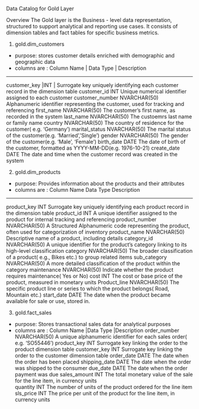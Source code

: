 Data Catalog for Gold Layer

Overview
The Gold layer is the Business - level data representation, structured to support analytical and reporting use cases. It consists of dimension tables and fact tables for specific business metrics.

1. gold.dim_customers
- purpose: stores customer details enriched with demographic and geographic data
- columns are :
Column Name	| Data Type	| Description
-------------------------------------
customer_key	|INT	| Surrogate key uniquely identifying each customer record in the dimension table
customer_id	INT	Unique numerical identifier assigned to each customer
customer_number	NVARCHAR(50)	Alphanumeric identifier representing the customer, used for tracking and referencing
first_name	NVARCHAR(50)	The customer’s first name, as recorded in the system
last_name	NVARCHAR(50)	The custoemrs last name or family name
country	NVARCHAR(50)	The country of residence for the customer( e.g. ‘Germany’)
marital_status	NVARCHAR(50)	The marital status of the customer(e.g. ‘Married’,’Single’)
gender	NVARCHAR(50)	The gender of the customer(e.g. ‘Male’, ‘Female’)
birth_date	DATE	The date of birth of the customer, formatted as YYYY-MM-DD(e.g. 1976-10-21)
create_date	DATE	The date and time when the customer record was created in the system
   
2. gold.dim_products
- purpose: Provides information about the products and their attributes
- columns are :
Column Name	Data Type	Description
-------------------------------------
product_key	INT	Surrogate key uniquely identifying each product record in the dimension table
product_id	INT	A unique identifier assigned to the product for internal tracking and referencing
product_number	NVARCHAR(50)	A Structured Alphanumeric code representing the product, often used for categorization of inventory
product_name	NVARCHAR(50)	Descriptive name of a product, including details
category_id	NVARCHAR(50)	A unique identifier for the product’s category linking to its high-level classification
category	NVARCHAR(50)	The broader classification of a product( e.g., Bikes etc.) to group related items
sub_category	NVARCHAR(50)	A more detailed classification of the product within the category
maintenance	NVARCHAR(50)	Indicate whether the product requires maintenance( Yes or No) 
cost	INT	The cost or base price of the product, measured in monetary units
Product_line	NVARCHAR(50)	The specific product line or series to which the product belongs( Road, Mountain etc.)
start_date	DATE	The date when the product became available for sale or use, stored in.




3. gold.fact_sales
- purpose: Stores transactional sales data for analytical purposes
- columns are :
Column Name	|Data Type	|Description
order_number	NVARCHAR(50)	A unique alphanumeric identifier for each sales order( e.g. ‘SO55446’)
product_key	INT	Surrogate key linking the order to the product dimension table
customer_key	INT	Surrogate key linking the order to the customer dimension table
order_date	DATE	The date when the order has been placed
shipping_date	DATE	The date when the order was shipped to the consumer
due_date	DATE	The date when the order payment was due
sales_amount	INT	The total monetary value of the sale for the line item, in currency units  
quantity	INT	The number of units of the product ordered for the line item
sls_price	INT	The price per unit of the product for the line item, in currency units


